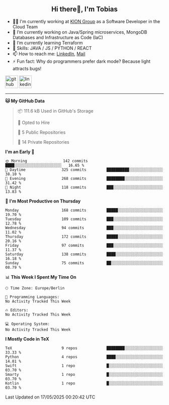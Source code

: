 <h2 align="center">Hi there👋, I'm Tobias</h2>

- 🧑‍💼 I'm currently working at [KION Group](https://www.kiongroup.com/) as a Software Developer in the Cloud Team
- 🔭 I’m currently working on Java/Spring microservices, MongoDB Databases and Infrastructure as Code (IaC)
- 🌱 I’m currently learning Terraform
- 💪 Skills: JAVA / JS / PYTHON / REACT
- 📫 How to reach me: [LinkedIn](https://www.linkedin.com/in/tgoetz), [Mail](mailto:mail@tobiasgoetz.com) 
- ⚡ Fun fact: Why do programmers prefer dark mode? Because light attracts bugs!

[<img src='https://cdn.jsdelivr.net/npm/simple-icons@3.0.1/icons/github.svg' alt='github' height='40'>](https://github.com/TobiasGoetz)  [<img src='https://cdn.jsdelivr.net/npm/simple-icons@3.0.1/icons/linkedin.svg' alt='linkedin' height='40'>](https://www.linkedin.com/in/tgoetz/)  

---

<!--START_SECTION:waka-->
**🐱 My GitHub Data** 

> 📦 111.6 kB Used in GitHub's Storage 
 > 
> 💼 Opted to Hire
 > 
> 📜 5 Public Repositories 
 > 
> 🔑 14 Private Repositories 
 > 
**I'm an Early 🐤** 

```text
🌞 Morning                142 commits         ████░░░░░░░░░░░░░░░░░░░░░   16.65 % 
🌆 Daytime                325 commits         ██████████░░░░░░░░░░░░░░░   38.10 % 
🌃 Evening                268 commits         ████████░░░░░░░░░░░░░░░░░   31.42 % 
🌙 Night                  118 commits         ███░░░░░░░░░░░░░░░░░░░░░░   13.83 % 
```
📅 **I'm Most Productive on Thursday** 

```text
Monday                   168 commits         █████░░░░░░░░░░░░░░░░░░░░   19.70 % 
Tuesday                  109 commits         ███░░░░░░░░░░░░░░░░░░░░░░   12.78 % 
Wednesday                94 commits          ███░░░░░░░░░░░░░░░░░░░░░░   11.02 % 
Thursday                 172 commits         █████░░░░░░░░░░░░░░░░░░░░   20.16 % 
Friday                   97 commits          ███░░░░░░░░░░░░░░░░░░░░░░   11.37 % 
Saturday                 138 commits         ████░░░░░░░░░░░░░░░░░░░░░   16.18 % 
Sunday                   75 commits          ██░░░░░░░░░░░░░░░░░░░░░░░   08.79 % 
```


📊 **This Week I Spent My Time On** 

```text
🕑︎ Time Zone: Europe/Berlin

💬 Programming Languages: 
No Activity Tracked This Week

🔥 Editors: 
No Activity Tracked This Week

💻 Operating System: 
No Activity Tracked This Week
```

**I Mostly Code in TeX** 

```text
TeX                      9 repos             ████████░░░░░░░░░░░░░░░░░   33.33 % 
Python                   4 repos             ████░░░░░░░░░░░░░░░░░░░░░   14.81 % 
Swift                    1 repo              █░░░░░░░░░░░░░░░░░░░░░░░░   03.70 % 
Smarty                   1 repo              █░░░░░░░░░░░░░░░░░░░░░░░░   03.70 % 
Kotlin                   1 repo              █░░░░░░░░░░░░░░░░░░░░░░░░   03.70 % 
```




 Last Updated on 17/05/2025 00:20:42 UTC
<!--END_SECTION:waka-->
